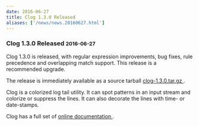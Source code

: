 ```yaml
---
date: 2016-06-27
title: Clog 1.3.0 Released
aliases: ['/news/news.20160627.html']
---
```

<div class="col-md-8 main">
 <div class="row">
  <h3>
   Clog 1.3.0 Released
   <small>
    2016-06-27
   </small>
  </h3>
  <p>
   Clog 1.3.0 is released, with regular expression improvements, bug
            fixes, rule precedence and overlapping match support.
            This release is a recommended upgrade.
  </p>
  <p>
   The release is immediately available as a source tarball
   <a href="http://tasktools.org/download/clog-latest.tar.gz">
    clog-1.3.0.tar.gz
   </a>
   .
  </p>
  <p>
   Clog is a colorized log tail utility. It can spot patterns in an
            input stream and colorize or suppress the lines. It can also
            decorate the lines with time- or date-stamps.
  </p>
  <p>
   Clog has a full set of
   <a href="/docs/clog">
    online documentation
   </a>
   .
  </p>
  <br/>
  <br/>
 </div>
</div>

